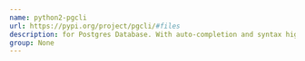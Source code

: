 ```yaml
---
name: python2-pgcli
url: https://pypi.org/project/pgcli/#files
description: for Postgres Database. With auto-completion and syntax highlighting. URL : https://pypi.org/project/pgcli/#files Groups : None
group: None
---
```

